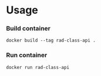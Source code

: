 # Usage
### Build container

```
docker build --tag rad-class-api .
```

### Run container

```
docker run rad-class-api
```
